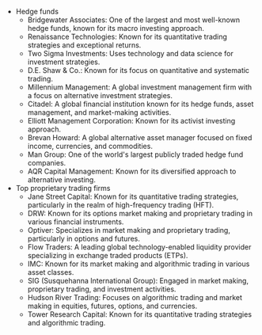 - Hedge funds
  - Bridgewater Associates: One of the largest and most well-known hedge funds, known for its macro investing approach.
  - Renaissance Technologies: Known for its quantitative trading strategies and exceptional returns.
  - Two Sigma Investments: Uses technology and data science for investment strategies.
  - D.E. Shaw & Co.: Known for its focus on quantitative and systematic trading.
  - Millennium Management: A global investment management firm with a focus on alternative investment strategies.
  - Citadel: A global financial institution known for its hedge funds, asset management, and market-making activities.
  - Elliott Management Corporation: Known for its activist investing approach.
  - Brevan Howard: A global alternative asset manager focused on fixed income, currencies, and commodities.
  - Man Group: One of the world's largest publicly traded hedge fund companies.
  - AQR Capital Management: Known for its diversified approach to alternative investing. 
- Top proprietary trading firms
  - Jane Street Capital: Known for its quantitative trading strategies, particularly in the realm of high-frequency trading (HFT).
  - DRW: Known for its options market making and proprietary trading in various financial instruments.
  - Optiver: Specializes in market making and proprietary trading, particularly in options and futures.
  - Flow Traders: A leading global technology-enabled liquidity provider specializing in exchange traded products (ETPs).
  - IMC: Known for its market making and algorithmic trading in various asset classes.
  - SIG (Susquehanna International Group): Engaged in market making, proprietary trading, and investment activities.
  - Hudson River Trading: Focuses on algorithmic trading and market making in equities, futures, options, and currencies.
  - Tower Research Capital: Known for its quantitative trading strategies and algorithmic trading.  
